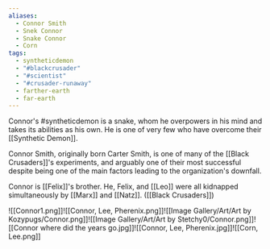 ```yaml
---
aliases:
  - Connor Smith
  - Snek Connor
  - Snake Connor
  - Corn
tags:
  - syntheticdemon
  - "#blackcrusader"
  - "#scientist"
  - "#crusader-runaway"
  - farther-earth
  - far-earth
---
```

Connor's #syntheticdemon is a snake, whom he overpowers in his mind and takes its abilities as his own. He is one of very few who have overcome their [[Synthetic Demon]].

Connor Smith, originally born Carter Smith, is one of many of the [[Black Crusaders]]'s experiments, and arguably one of their most successful despite being one of the main factors leading to the organization's downfall.

Connor is [[Felix]]'s brother. He, Felix, and [[Leo]] were all kidnapped simultaneously by [[Marx]] and [[Natz]]. ([[Black Crusaders]])

![[Connor1.png]]![[Connor, Lee, Pherenix.png]]![[Image Gallery/Art/Art by Kozypugs/Connor.png]]![[Image Gallery/Art/Art by Stetchy0/Connor.png]]![[Connor where did the years go.jpg]]![[Connor, Lee, Pherenix.jpg]]![[Corn, Lee.png]]